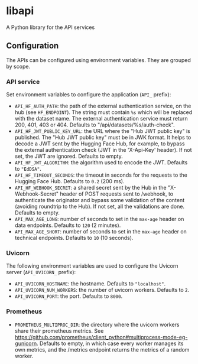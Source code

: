 # libapi

A Python library for the API services

## Configuration

The APIs can be configured using environment variables. They are grouped by scope.

### API service

Set environment variables to configure the application (`API_` prefix):

- `API_HF_AUTH_PATH`: the path of the external authentication service, on the hub (see `HF_ENDPOINT`). The string must contain `%s` which will be replaced with the dataset name. The external authentication service must return 200, 401, 403 or 404. Defaults to "/api/datasets/%s/auth-check".
- `API_HF_JWT_PUBLIC_KEY_URL`: the URL where the "Hub JWT public key" is published. The "Hub JWT public key" must be in JWK format. It helps to decode a JWT sent by the Hugging Face Hub, for example, to bypass the external authentication check (JWT in the 'X-Api-Key' header). If not set, the JWT are ignored. Defaults to empty.
- `API_HF_JWT_ALGORITHM`: the algorithm used to encode the JWT. Defaults to `"EdDSA"`.
- `API_HF_TIMEOUT_SECONDS`: the timeout in seconds for the requests to the Hugging Face Hub. Defaults to `0.2` (200 ms).
- `API_HF_WEBHOOK_SECRET`: a shared secret sent by the Hub in the "X-Webhook-Secret" header of POST requests sent to /webhook, to authenticate the originator and bypass some validation of the content (avoiding roundtrip to the Hub). If not set, all the validations are done. Defaults to empty.
- `API_MAX_AGE_LONG`: number of seconds to set in the `max-age` header on data endpoints. Defaults to `120` (2 minutes).
- `API_MAX_AGE_SHORT`: number of seconds to set in the `max-age` header on technical endpoints. Defaults to `10` (10 seconds).

### Uvicorn

The following environment variables are used to configure the Uvicorn server (`API_UVICORN_` prefix):

- `API_UVICORN_HOSTNAME`: the hostname. Defaults to `"localhost"`.
- `API_UVICORN_NUM_WORKERS`: the number of uvicorn workers. Defaults to `2`.
- `API_UVICORN_PORT`: the port. Defaults to `8000`.

### Prometheus

- `PROMETHEUS_MULTIPROC_DIR`: the directory where the uvicorn workers share their prometheus metrics. See https://github.com/prometheus/client_python#multiprocess-mode-eg-gunicorn. Defaults to empty, in which case every worker manages its own metrics, and the /metrics endpoint returns the metrics of a random worker.
